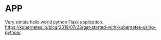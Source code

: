 # APP
Very simple hello world python Flask application.
https://kubernetes.io/blog/2019/07/23/get-started-with-kubernetes-using-python/